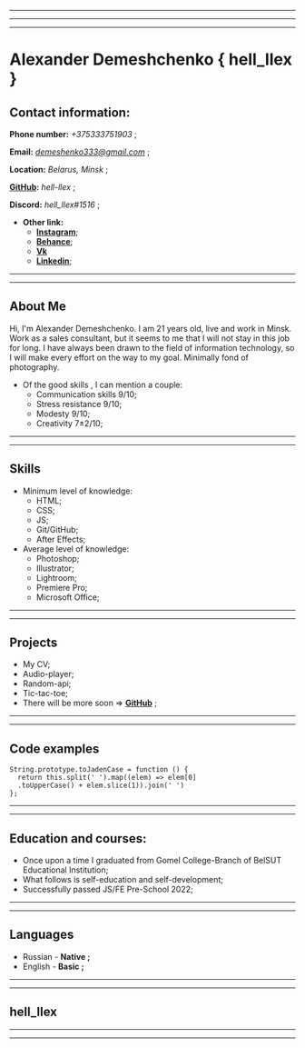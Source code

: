 *****
*****
*****

# **Alexander Demeshchenko**  **{ hell_llex }**

## **Contact information:**

**Phone number:** *+375333751903* ;

**Email:** *demeshenko333@gmail.com* ;

**Location:** *Belarus, Minsk* ; 

**[GitHub](https://github.com/hell-llex):** *hell-llex* ;

**Discord:** *hell_llex#1516* ;
* **Other link:**
    + **[Instagram](https://www.instagram.com/hell_llex/)**;
    + **[Behance](https://www.behance.net/hell_llex)**;
    + **[Vk](https://vk.com/hell_llex)**
    + **[Linkedin](https://www.linkedin.com/in/александр-демещенко-8bb108220/)**;

*****
*****

## **About Me**
Hi, I'm Alexander Demeshchenko. I am 21 years old, live and work in Minsk.
Work as a sales consultant, but it seems to me that I will not stay in this job for long. I have always been drawn to the field of information technology, so I will make every effort on the way to my goal. Minimally fond of photography.
* Of the good skills , I can mention a couple:
    + Communication skills 9/10;
    + Stress resistance 9/10;
    + Modesty 9/10;
    + Creativity 7±2/10;

*****
*****

## **Skills**
* Minimum level of knowledge:
    + HTML;
    + CSS;
    + JS;
    + Git/GitHub;
    + After Effects;
* Average level of knowledge:
    + Photoshop;
    + Illustrator;
    + Lightroom;
    + Premiere Pro;
    + Microsoft Office;

*****
*****

## **Projects**
+ My CV;
+ Audio-player;
+ Random-api;
+ Tic-tac-toe;
+ There will be more soon => **[GitHub](https://github.com/hell-llex)** ;

*****
*****

## **Code examples**
```
String.prototype.toJadenCase = function () {
  return this.split(' ').map((elem) => elem[0]
  .toUpperCase() + elem.slice(1)).join(' ')
};
```

*****
*****

## **Education and courses:**
+ Once upon a time I graduated from Gomel College-Branch of BelSUT Educational Institution;
+ What follows is self-education and self-development;
+ Successfully passed JS/FE Pre-School 2022;

*****
*****

## **Languages**
+ Russian - **Native ;**
+ English - **Basic ;**

*****
*****

## **hell_llex**

*****
*****